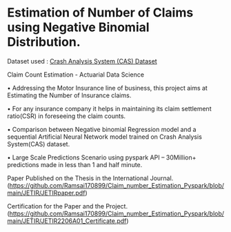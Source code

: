 # Estimation of Number of Claims using Negative Binomial Distribution.

Dataset used : [Crash Analysis System (CAS) Dataset](https://opendata-nzta.opendata.arcgis.com/datasets/NZTA::crash-analysis-system-cas-data-1)


Claim Count Estimation - Actuarial Data Science

•	Addressing the Motor Insurance line of business, this project aims at Estimating the Number of Insurance claims.

•	For any insurance company it helps in maintaining its claim settlement ratio(CSR) in foreseeing the claim counts.

•	Comparison between Negative binomial Regression model and a sequential Artificial Neural Network model trained on Crash Analysis System(CAS) dataset. 

•	Large Scale Predictions Scenario using pyspark API – 30Million+ predictions made in less than 1 and half minute.

Paper Published on the Thesis in the International Journal. (https://github.com/Ramsai170899/Claim_number_Estimation_Pyspark/blob/main/JETIR/JETIRpaper.pdf)

Certification for the Paper and the Project. (https://github.com/Ramsai170899/Claim_number_Estimation_Pyspark/blob/main/JETIR/JETIR2206A01_Certificate.pdf)
